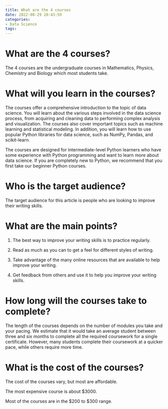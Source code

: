 ```yaml
---
title: What are the 4 courses
date: 2022-08-29 20:43:59
categories:
- Data Science
tags:
---
```



#  What are the 4 courses?

The 4 courses are the undergraduate courses in Mathematics, Physics, Chemistry and Biology which most students take.

#  What will you learn in the courses?

The courses offer a comprehensive introduction to the topic of data science. You will learn about the various steps involved in the data science process, from acquiring and cleaning data to performing complex analysis and visualization. The courses also cover important topics such as machine learning and statistical modeling. In addition, you will learn how to use popular Python libraries for data science, such as NumPy, Pandas, and scikit-learn.

The courses are designed for intermediate-level Python learners who have some experience with Python programming and want to learn more about data science. If you are completely new to Python, we recommend that you first take our beginner Python courses.

#  Who is the target audience?

The target audience for this article is people who are looking to improve their writing skills.

# What are the main points?

1. The best way to improve your writing skills is to practice regularly.

2. Read as much as you can to get a feel for different styles of writing.

3. Take advantage of the many online resources that are available to help improve your writing.

4. Get feedback from others and use it to help you improve your writing skills.

#  How long will the courses take to complete?

The length of the courses depends on the number of modules you take and your pacing. We estimate that it would take an average student between three and six months to complete all the required coursework for a single certificate. However, many students complete their coursework at a quicker pace, while others require more time.

#  What is the cost of the courses?

The cost of the courses vary, but most are affordable.

The most expensive course is about $3000.

Most of the courses are in the $200 to $300 range.